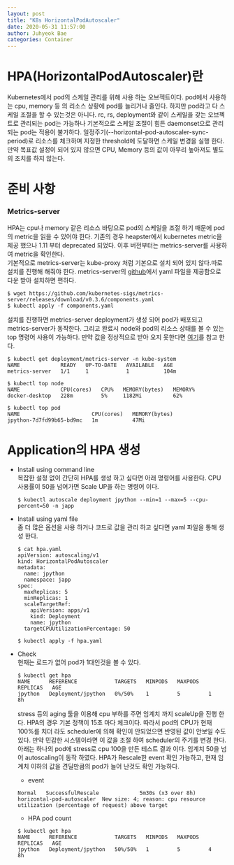 ```yaml
---
layout: post
title: "K8s HorizontalPodAutoscaler"
date: 2020-05-31 11:57:00
author: Juhyeok Bae
categories: Container
---
```


# HPA(HorizontalPodAutoscaler)란
Kubernetes에서 pod의 스케일 관리를 위해 사용 하는 오브젝트이다. pod에서 사용하는 cpu, memory 등 의 리소스 상황에 pod를 늘리거나 줄인다. 하지만 pod라고 다 스케일 조절을 할 수 있는것은 아니다. rc, rs, deployment와 같이 스케일을 갖는 오브젝트로 관리되는 pod는 가능하나 기본적으로 스케일 조절이 힘든 daemonset으로 관리 되는 pod는 적용이 불가하다. 일정주기(--horizontal-pod-autoscaler-sync-period)로 리소스를 체크하며 지정한 threshold에 도달하면 스케일 변경을 실행 한다. 만약 목표값 설정이 되어 있지 않으면 CPU, Memory 등의 값이 아무리 높아져도 별도의 조치를 하지 않는다.

# 준비 사항
### Metrics-server
HPA는 cpu나 memory 같은 리소스 바탕으로 pod의 스케일을 조절 하기 때문에 pod의 metric을 읽을 수 있어야 한다. 기존의 경우 heapster에서 kubernetes metric을 제공 했으나 1.11 부터 deprecated 되었다. 이후 버전부터는 metrics-server를 사용하여 metric을 확인한다.  
기본적으로 metrics-server는 kube-proxy 처럼 기본으로 설치 되어 있지 않다.따로 설치를 진행해 해줘야 한다. metrics-server의 [github](https://github.com/kubernetes-sigs/metrics-server/releases/download/v0.3.6/components.yaml)에서 yaml 파일을 제공함으로 다운 받아 설치하면 편하다.
  ```
  $ wget https://github.com/kubernetes-sigs/metrics-server/releases/download/v0.3.6/components.yaml
  $ kubectl apply -f components.yaml
  ```
설치를 진행하면 metrics-server deployment가 생성 되어 pod가 배포되고 metrics-server가 동작한다. 그리고 완료시 node와 pod의 리소스 상태를 볼 수 있는 top 명령어 사용이 가능하다. 만약 값을 정상적으로 받아 오지 못한다면 [여기](https://jukops.github.io/container/2020/06/01/container-k8s-docker_desktop_hpa.html)를 참고 한다.
  ```
  $ kubectl get deployment/metrics-server -n kube-system
  NAME             READY   UP-TO-DATE   AVAILABLE   AGE
  metrics-server   1/1     1            1           104m

  $ kubectl top node
  NAME             CPU(cores)   CPU%   MEMORY(bytes)   MEMORY%
  docker-desktop   228m         5%     1182Mi          62%

  $ kubectl top pod
  NAME                       CPU(cores)   MEMORY(bytes)
  jpython-7d7fd99b65-bd9mc   1m           47Mi
  ```

# Application의 HPA 생성
- Install using command line  
  복잡한 설정 없이 간단히 HPA를 생성 하고 싶다면 아래 명령어를 사용한다.
  CPU 사용률이 50을 넘어가면 Scale UP을 하는 명령어 이다.
  ```
  $ kubectl autoscale deployment jpython --min=1 --max=5 --cpu-percent=50 -n japp
  ```

- Install using yaml file  
  좀 더 많은 옵션을 사용 하거나 코드로 값을 관리 하고 싶다면 yaml 파일을 통해 생성 한다.
  ```
  $ cat hpa.yaml
  apiVersion: autoscaling/v1
  kind: HorizontalPodAutoscaler
  metadata:
    name: jpython
    namespace: japp
  spec:
    maxReplicas: 5
    minReplicas: 1
    scaleTargetRef:
      apiVersion: apps/v1
      kind: Deployment
      name: jpython
    targetCPUUtilizationPercentage: 50

  $ kubectl apply -f hpa.yaml
  ```

- Check  
  현재는 로드가 없어 pod가 1대인것을 볼 수 있다.
  ```
  $ kubectl get hpa
  NAME      REFERENCE            TARGETS   MINPODS   MAXPODS   REPLICAS   AGE
  jpython   Deployment/jpython   0%/50%    1         5         1          8h
  ```
  stress 등의 aging 툴을 이용해 cpu 부하를 주면 임계치 까지 scaleUp을 진행 한다. HPA의 경우 기본 정책이 15초 마다 체크이다. 따라서 pod의 CPU가 현재 100%를 치더 라도 scheduler에 의해 확인이 안되었으면 반영된 값이 안보일 수도 있다. 만약 민감한 시스템이라면 이 값을 조절 하여 scheduler의 주기를 변경 한다.  
  아래는 하나의 pod에 stress로 cpu 100을 만든 테스트 결과 이다. 임계치 50을 넘어 autoscaling이 동작 하였다. HPA가 Rescale한 event 확인 가능하고, 현재 임계치 이하의 값을 견딜만큼의 pod가 늘어 난것도 확인 가능하다.
  - event  
  ```
  Normal   SuccessfulRescale             5m30s (x3 over 8h)  horizontal-pod-autoscaler  New size: 4; reason: cpu resource utilization (percentage of request) above target
  ```

  - HPA pod count  
  ```
  $ kubectl get hpa
  NAME      REFERENCE            TARGETS   MINPODS   MAXPODS   REPLICAS   AGE
  jpython   Deployment/jpython   50%/50%   1         5         4          8h
